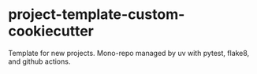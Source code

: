 # project-template-custom-cookiecutter
Template for new projects. Mono-repo managed by uv with pytest, flake8, and github actions. 
